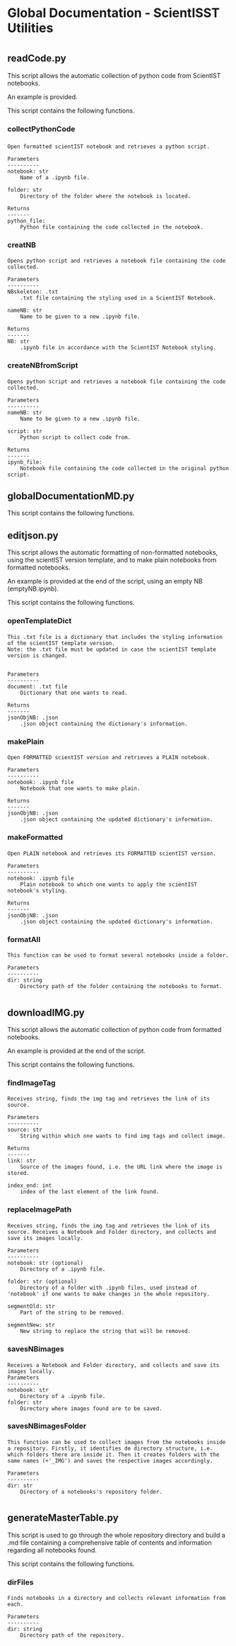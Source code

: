 
Global Documentation - ScientISST Utilities 
============================================

#  

## readCode.py



This script allows the automatic collection of python code from ScientIST notebooks.

An example is provided.


This script contains the following functions.
###  collectPythonCode 

### 
    Open formatted scientIST notebook and retrieves a python script.

    Parameters
    ----------
    notebook: str
        Name of a .ipynb file.

    folder: str
        Directory of the folder where the notebook is located.
    
    Returns
    -------
    python_file: 
        Python file containing the code collected in the notebook.
    

###  creatNB

#### 
    Opens python script and retrieves a notebook file containing the code collected.

    Parameters
    ----------
    NBskeleton: .txt
        .txt file containing the styling used in a ScientIST Notebook.

    nameNB: str
        Name to be given to a new .ipynb file.
    
    Returns
    -------
    NB: str
        .ipynb file in accordance with the ScientIST Notebook styling.
    

###  createNBfromScript 

#### 
    Opens python script and retrieves a notebook file containing the code collected.

    Parameters
    ----------
    nameNB: str
        Name to be given to a new .ipynb file.

    script: str
        Python script to collect code from.
    
    Returns
    -------
    ipynb_file: 
        Notebook file containing the code collected in the original python script.
    


## globalDocumentationMD.py


This script contains the following functions.


## editjson.py



This script allows the automatic formatting of non-formatted notebooks, using the 
scientIST version template, and to make plain notebooks from formatted notebooks.

An example is provided at the end of the script, using an empty NB (emptyNB.ipynb).


This script contains the following functions.
### 

###  openTemplateDict 

#### 
    This .txt file is a dictionary that includes the styling information of the scientIST template version.
    Note: the .txt file must be updated in case the scientIST template version is changed.

    
    Parameters
    ----------
    document: .txt file
        Dictionary that one wants to read.

    Returns
    -------
    jsonObjNB: .json 
        .json object containing the dictionary's information.
    

###  makePlain 

#### 
    Open FORMATTED scientIST version and retrieves a PLAIN notebook.
    
    Parameters
    ----------
    notebook: .ipynb file
        Notebook that one wants to make plain.

    Returns
    -------
    jsonObjNB: .json 
        .json object containing the updated dictionary's information.
    

###  makeFormatted 

#### 
    Open PLAIN notebook and retrieves its FORMATTED scientIST version.
    
    Parameters
    ----------
    notebook: .ipynb file
        Plain notebook to which one wants to apply the scientIST notebook's styling.

    Returns
    -------
    jsonObjNB: .json 
        .json object containing the updated dictionary's information.
    

###  formatAll

#### 
    This function can be used to format several notebooks inside a folder.
    
    Parameters
    ----------
    dir: string
        Directory path of the folder containing the notebooks to format.
    

#  

## downloadIMG.py



This script allows the automatic collection of python code from formatted notebooks.

An example is provided at the end of the script.


This script contains the following functions.
###  findImageTag 

#### 
    Receives string, finds the img tag and retrieves the link of its source.
    
    Parameters
    ----------
    source: str
        String within which one wants to find img tags and collect image.

    Returns
    -------
    link: str
        Source of the images found, i.e. the URL link where the image is stored.

    index_end: int
        index of the last element of the link found.
    

###  replaceImagePath 

####  
    Receives string, finds the img tag and retrieves the link of its source. Receives a Notebook and Folder directory, and collects and save its images locally.
    
    Parameters
    ----------
    notebook: str (optional)
        Directory of a .ipynb file.
    
    folder: str (optional)
        Directory of a folder with .ipynb files, used instead of 'notebook' if one wants to make changes in the whole repository.

    segmentOld: str
        Part of the string to be removed.

    segmentNew: str
        New string to replace the string that will be removed.

    

###  savesNBimages 

####  
    Receives a Notebook and Folder directory, and collects and save its images locally.
    Parameters
    ----------
    notebook: str
        Directory of a .ipynb file.
    folder: str
        Directory where images found are to be saved.
    

###  savesNBimagesFolder 

#### 
    This function can be used to collect images from the notebooks inside a repository. Firstly, it identifies de directory structure, i.e. which folders there are inside it. Then it creates folders with the same names (+'_IMG') and saves the respective images accordingly. 

    Parameters
    ----------
    dir: str
        Directory of a notebooks's repository folder.
    

#  

## generateMasterTable.py



This script is used to go through the whole repository directory and build a .md file containing a comprehensive table of contents and information regarding all notebooks found.


This script contains the following functions.
###  dirFiles

#### 
    Finds notebooks in a directory and collects relevant information from each.
    
    Parameters
    ----------
    dir: string
        Directory path of the repository.
    
